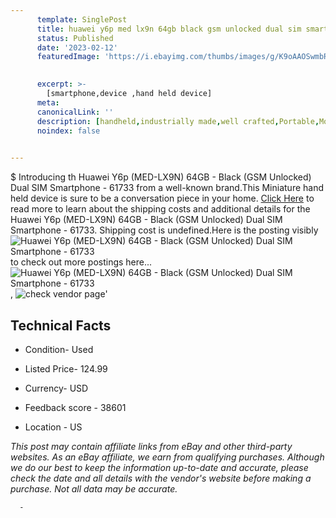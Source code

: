 ```yaml
---
      template: SinglePost
      title: huawei y6p med lx9n 64gb black gsm unlocked dual sim smartphone 61733
      status: Published
      date: '2023-02-12'
      featuredImage: 'https://i.ebayimg.com/thumbs/images/g/K9oAAOSwmbRjXCYI/s-l225.jpg'
       

      excerpt: >-
        [smartphone,device ,hand held device]
      meta:
      canonicalLink: ''
      description: [handheld,industrially made,well crafted,Portable,Mobile,Compact,Convenient,Lightweight,Maneuverable,Man-portable,Miniature,Carriable,Hand-held,Light,Holdable,Transportable,Mobile device,Pocket-sized,On-the-go,Wireless,Cordless,Compact size,Convenient size, smartphone,device ,hand held device]
      noindex: false
      

---
```

$
      Introducing th Huawei Y6p (MED-LX9N) 64GB - Black (GSM Unlocked) Dual SIM Smartphone - 61733 from a well-known brand.This Miniature hand held device is sure to be a conversation piece in your home. [Click Here](https://www.ebay.com/itm/144786669740?hash=item21b5f540ac%3Ag%3AK9oAAOSwmbRjXCYI&mkevt=1&mkcid=1&mkrid=711-53200-19255-0&campid=%253CePNCampaignId%253E&customid=%253CreferenceId%253E&toolid=10049) to read more to learn about the shipping costs and additional details for the Huawei Y6p (MED-LX9N) 64GB - Black (GSM Unlocked) Dual SIM Smartphone - 61733. Shipping cost is undefined.Here is the posting visibly ![Huawei Y6p (MED-LX9N) 64GB - Black (GSM Unlocked) Dual SIM Smartphone - 61733](https://i.ebayimg.com/thumbs/images/g/K9oAAOSwmbRjXCYI/s-l225.jpg) to check out more postings here... ![Huawei Y6p (MED-LX9N) 64GB - Black (GSM Unlocked) Dual SIM Smartphone - 61733](https://i.ebayimg.com/images/g/K9oAAOSwmbRjXCYI/s-l1600.jpg), ![check vendor page](https://origin-galleryplus.ebayimg.com/ws/web/144786669740_2_0_1/225x225.jpg,https://origin-galleryplus.ebayimg.com/ws/web/144786669740_3_0_1/225x225.jpg,https://origin-galleryplus.ebayimg.com/ws/web/144786669740_4_0_1/225x225.jpg,https://origin-galleryplus.ebayimg.com/ws/web/144786669740_5_0_1/225x225.jpg,https://origin-galleryplus.ebayimg.com/ws/web/144786669740_6_0_1/225x225.jpg,https://origin-galleryplus.ebayimg.com/ws/web/144786669740_7_0_1/225x225.jpg,https://origin-galleryplus.ebayimg.com/ws/web/144786669740_8_0_1/225x225.jpg)'

      

 ## Technical Facts 



     
      

 - Condition- Used 


      

 - Listed Price- 124.99 


      

 - Currency- USD 


      

 - Feedback score - 38601 


      

 - Location - US 


      
      

 *_This post may contain affiliate links from eBay and other third-party websites. As an eBay affiliate, we earn from qualifying purchases. Although we do our best to keep the information up-to-date and accurate, please check the date and all details with the vendor's website before making a purchase. Not all data may be accurate._*




      -
